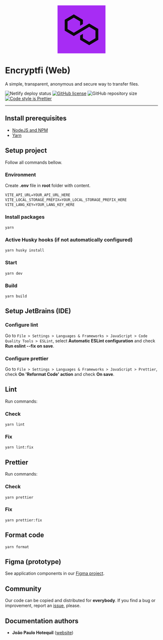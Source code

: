 <p align="center"><img align="center" src="./src/assets/images/logo.png" width="158px" alt="Encryptfi logo" /></p>

# Encryptfi (Web)
A simple, transparent, anonymous and secure way to transfer files.

![Netlify deploy status](https://api.netlify.com/api/v1/badges/778b09ca-7110-4e31-ae1d-be841932adad/deploy-status)
[![GitHub license](https://img.shields.io/github/license/toresrise/encryptfi-web)](https://github.com/toresrise/encryptfi-web/blob/main/LICENSE)
![GitHub repository size](https://img.shields.io/github/repo-size/toresrise/encryptfi-web)
[![Code style is Prettier](https://img.shields.io/badge/code_style-prettier-ff69b4.svg)](https://github.com/prettier/prettier)

<hr>

## Install prerequisites
- [NodeJS and NPM](https://nodejs.org/en/download)
- [Yarn](https://classic.yarnpkg.com/lang/en/docs/install)

## Setup project
Follow all commands bellow.

### Environment
Create **.env** file in **root** folder with content.
```
VITE_API_URL=YOUR_API_URL_HERE
VITE_LOCAL_STORAGE_PREFIX=YOUR_LOCAL_STORAGE_PREFIX_HERE
VITE_LANG_KEY=YOUR_LANG_KEY_HERE
```

### Install packages
```
yarn
```

### Active Husky hooks (if not automatically configured)
```
yarn husky install
```

### Start
```
yarn dev
```

### Build
```
yarn build
```

## Setup JetBrains (IDE)

### Configure lint
Go to `File > Settings > Languages & Frameworks > JavaScript > Code Quality Tools > ESLint`, select **Automatic ESLint configuration** and check **Run eslint --fix on save**.

### Configure prettier
Go to `File > Settings > Languages & Frameworks > JavaScript > Prettier`, check **On 'Reformat Code' action** and check **On save**.

## Lint
Run commands:

### Check
```
yarn lint
```

### Fix
```
yarn lint:fix
```

## Prettier
Run commands:

### Check
```
yarn prettier
```

### Fix
```
yarn prettier:fix
```

## Format code
```
yarn format
```

## Figma (prototype)
See application components in our [Figma project](https://www.figma.com/file/SADKp23JNkpiVvhJsRZFAk/Web).

## Community
Our code can be copied and distributed for **everybody**. If you find a bug or improvement, report an [issue](https://github.com/toresrise/encryptfi-web/issues), please.

## Documentation authors
- **João Paulo Hotequil** ([website](https://hotequil.tech))
